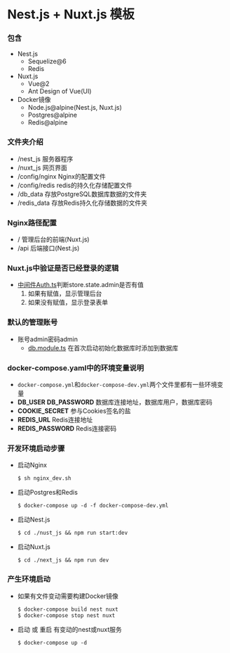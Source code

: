 # Nest.js + Nuxt.js 模板

### 包含
- Nest.js
    - Sequelize@6
    - Redis
- Nuxt.js
    - Vue@2
    - Ant Design of Vue(UI)
- Docker镜像
    - Node.js@alpine(Nest.js, Nuxt.js)
    - Postgres@alpine
    - Redis@alpine

### 文件夹介绍

- /nest_js 服务器程序
- /nuxt_js 网页界面
- /config/nginx Nginx的配置文件
- /config/redis redis的持久化存储配置文件
- /db_data 存放PostgreSQL数据库数据的文件夹
- /redis_data 存放Redis持久化存储数据的文件夹

### Nginx路径配置
- / 管理后台的前端(Nuxt.js)
- /api 后端接口(Nest.js)

### Nuxt.js中验证是否已经登录的逻辑
- [中间件Auth.ts](./nuxt_js/middleware/auth.ts)判断store.state.admin是否有值
    1. 如果有赋值，显示管理后台
    2. 如果没有赋值，显示登录表单
     
### 默认的管理账号
- 账号admin密码admin
    - [db.module.ts](./nest_js/src/db/db.module.ts) 在首次启动初始化数据库时添加到数据库
    
### docker-compose.yaml中的环境变量说明
- `docker-compose.yml`和`docker-compose-dev.yml`两个文件里都有一些环境变量
- **DB_USER** **DB_PASSWORD** 数据库连接地址，数据库用户，数据库密码
- **COOKIE_SECRET** 参与Cookies签名的盐
- **REDIS_URL** Redis连接地址
- **REDIS_PASSWORD** Redis连接密码



### 开发环境启动步骤
- 启动Nginx

    `$ sh nginx_dev.sh`
    
- 启动Postgres和Redis

    `$ docker-compose up -d -f docker-compose-dev.yml`
    
- 启动Nest.js

    `$ cd ./nust_js && npm run start:dev`
    
- 启动Nuxt.js

    `$ cd ./next_js && npm run dev`
    
### 产生环境启动
- 如果有文件变动需要构建Docker镜像

    ```
    $ docker-compose build nest nuxt
    $ docker-compose stop nest nuxt
    ```
    
- 启动 或 重启 有变动的nest或nuxt服务

    `$ docker-compose up -d`
    